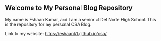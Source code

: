 ## Welcome to My Personal Blog Repository

My name is Eshaan Kumar, and I am a senior at Del Norte High School. This is the repository for my personal CSA Blog.

Link to my website: https://eshaank1.github.io/csa/